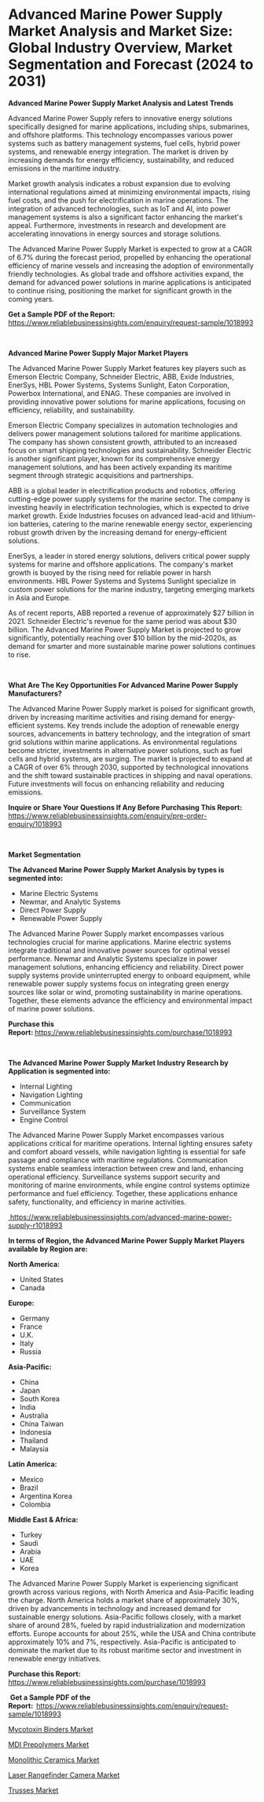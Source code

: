<p><h1>Advanced Marine Power Supply Market Analysis and Market Size: Global Industry Overview, Market Segmentation and Forecast (2024 to 2031)</h1></p><p><strong>Advanced Marine Power Supply Market Analysis and Latest Trends</strong></p>
<p><p>Advanced Marine Power Supply refers to innovative energy solutions specifically designed for marine applications, including ships, submarines, and offshore platforms. This technology encompasses various power systems such as battery management systems, fuel cells, hybrid power systems, and renewable energy integration. The market is driven by increasing demands for energy efficiency, sustainability, and reduced emissions in the maritime industry.</p><p>Market growth analysis indicates a robust expansion due to evolving international regulations aimed at minimizing environmental impacts, rising fuel costs, and the push for electrification in marine operations. The integration of advanced technologies, such as IoT and AI, into power management systems is also a significant factor enhancing the market's appeal. Furthermore, investments in research and development are accelerating innovations in energy sources and storage solutions.</p><p>The Advanced Marine Power Supply Market is expected to grow at a CAGR of 6.7% during the forecast period, propelled by enhancing the operational efficiency of marine vessels and increasing the adoption of environmentally friendly technologies. As global trade and offshore activities expand, the demand for advanced power solutions in marine applications is anticipated to continue rising, positioning the market for significant growth in the coming years.</p></p>
<p><strong>Get a Sample PDF of the Report:&nbsp;</strong> <a href="https://www.reliablebusinessinsights.com/enquiry/request-sample/1018993">https://www.reliablebusinessinsights.com/enquiry/request-sample/1018993</a></p>
<p>&nbsp;</p>
<p><strong>Advanced Marine Power Supply Major Market Players</strong></p>
<p><p>The Advanced Marine Power Supply Market features key players such as Emerson Electric Company, Schneider Electric, ABB, Exide Industries, EnerSys, HBL Power Systems, Systems Sunlight, Eaton Corporation, Powerbox International, and ENAG. These companies are involved in providing innovative power solutions for marine applications, focusing on efficiency, reliability, and sustainability.</p><p>Emerson Electric Company specializes in automation technologies and delivers power management solutions tailored for maritime applications. The company has shown consistent growth, attributed to an increased focus on smart shipping technologies and sustainability. Schneider Electric is another significant player, known for its comprehensive energy management solutions, and has been actively expanding its maritime segment through strategic acquisitions and partnerships.</p><p>ABB is a global leader in electrification products and robotics, offering cutting-edge power supply systems for the marine sector. The company is investing heavily in electrification technologies, which is expected to drive market growth. Exide Industries focuses on advanced lead-acid and lithium-ion batteries, catering to the marine renewable energy sector, experiencing robust growth driven by the increasing demand for energy-efficient solutions.</p><p>EnerSys, a leader in stored energy solutions, delivers critical power supply systems for marine and offshore applications. The company's market growth is buoyed by the rising need for reliable power in harsh environments. HBL Power Systems and Systems Sunlight specialize in custom power solutions for the marine industry, targeting emerging markets in Asia and Europe.</p><p>As of recent reports, ABB reported a revenue of approximately $27 billion in 2021. Schneider Electric's revenue for the same period was about $30 billion. The Advanced Marine Power Supply Market is projected to grow significantly, potentially reaching over $10 billion by the mid-2020s, as demand for smarter and more sustainable marine power solutions continues to rise.</p></p>
<p>&nbsp;</p>
<p><strong>What Are The Key Opportunities For Advanced Marine Power Supply Manufacturers?</strong></p>
<p><p>The Advanced Marine Power Supply market is poised for significant growth, driven by increasing maritime activities and rising demand for energy-efficient systems. Key trends include the adoption of renewable energy sources, advancements in battery technology, and the integration of smart grid solutions within marine applications. As environmental regulations become stricter, investments in alternative power solutions, such as fuel cells and hybrid systems, are surging. The market is projected to expand at a CAGR of over 6% through 2030, supported by technological innovations and the shift toward sustainable practices in shipping and naval operations. Future investments will focus on enhancing reliability and reducing emissions.</p></p>
<p><strong>Inquire or Share Your Questions If Any Before Purchasing This Report:</strong> <a href="https://www.reliablebusinessinsights.com/enquiry/pre-order-enquiry/1018993">https://www.reliablebusinessinsights.com/enquiry/pre-order-enquiry/1018993</a></p>
<p>&nbsp;</p>
<p><strong>Market Segmentation</strong></p>
<p><strong>The Advanced Marine Power Supply Market Analysis by types is segmented into:</strong></p>
<p><ul><li>Marine Electric Systems</li><li>Newmar, and Analytic Systems</li><li>Direct Power Supply</li><li>Renewable Power Supply</li></ul></p>
<p><p>The Advanced Marine Power Supply market encompasses various technologies crucial for marine applications. Marine electric systems integrate traditional and innovative power sources for optimal vessel performance. Newmar and Analytic Systems specialize in power management solutions, enhancing efficiency and reliability. Direct power supply systems provide uninterrupted energy to onboard equipment, while renewable power supply systems focus on integrating green energy sources like solar or wind, promoting sustainability in marine operations. Together, these elements advance the efficiency and environmental impact of marine power solutions.</p></p>
<p><strong>Purchase this Report:&nbsp;</strong><a href="https://www.reliablebusinessinsights.com/purchase/1018993">https://www.reliablebusinessinsights.com/purchase/1018993</a></p>
<p>&nbsp;</p>
<p><strong>The Advanced Marine Power Supply Market Industry Research by Application is segmented into:</strong></p>
<p><ul><li>Internal Lighting</li><li>Navigation Lighting</li><li>Communication</li><li>Surveillance System</li><li>Engine Control</li></ul></p>
<p><p>The Advanced Marine Power Supply Market encompasses various applications critical for maritime operations. Internal lighting ensures safety and comfort aboard vessels, while navigation lighting is essential for safe passage and compliance with maritime regulations. Communication systems enable seamless interaction between crew and land, enhancing operational efficiency. Surveillance systems support security and monitoring of marine environments, while engine control systems optimize performance and fuel efficiency. Together, these applications enhance safety, functionality, and efficiency in marine activities.</p></p>
<p><a href="https://www.reliablebusinessinsights.com/advanced-marine-power-supply-r1018993">&nbsp;https://www.reliablebusinessinsights.com/advanced-marine-power-supply-r1018993</a></p>
<p><strong>In terms of Region, the Advanced Marine Power Supply Market Players available by Region are:</strong></p>
<p>
    <p> <strong> North America: </strong>
        <ul>
            <li>United States</li>
            <li>Canada</li>
        </ul>
        </p> 
    <p> <strong> Europe: </strong>
        <ul>
            <li>Germany</li>
            <li>France</li>
            <li>U.K.</li>
            <li>Italy</li>
            <li>Russia</li>
        </ul>
        </p> 
    <p> <strong> Asia-Pacific: </strong>
        <ul>
            <li>China</li>
            <li>Japan</li>
            <li>South Korea</li>
            <li>India</li>
            <li>Australia</li>
            <li>China Taiwan</li>
            <li>Indonesia</li>
            <li>Thailand</li>
            <li>Malaysia</li>
        </ul>
        </p> 
    <p> <strong> Latin America: </strong>
        <ul>
            <li>Mexico</li>
            <li>Brazil</li>
            <li>Argentina Korea</li>
            <li>Colombia</li>
        </ul>
        </p> 
    <p> <strong> Middle East & Africa: </strong>
        <ul>
            <li>Turkey</li>
            <li>Saudi</li>
            <li>Arabia</li>
            <li>UAE</li>
            <li>Korea</li>
        </ul>
    </p>
    </p>
<p><p>The Advanced Marine Power Supply Market is experiencing significant growth across various regions, with North America and Asia-Pacific leading the charge. North America holds a market share of approximately 30%, driven by advancements in technology and increased demand for sustainable energy solutions. Asia-Pacific follows closely, with a market share of around 28%, fueled by rapid industrialization and modernization efforts. Europe accounts for about 25%, while the USA and China contribute approximately 10% and 7%, respectively. Asia-Pacific is anticipated to dominate the market due to its robust maritime sector and investment in renewable energy initiatives.</p></p>
<p><strong>Purchase this Report: </strong><a href="https://www.reliablebusinessinsights.com/purchase/1018993">https://www.reliablebusinessinsights.com/purchase/1018993</a></p>
<p>&nbsp;<strong>Get a Sample PDF of the Report:&nbsp;&nbsp;</strong><a href="https://www.reliablebusinessinsights.com/enquiry/request-sample/1018993">https://www.reliablebusinessinsights.com/enquiry/request-sample/1018993</a></p>
<p><strong></strong></p>
<p><p><a href="https://issuu.com/reportprime-2/docs/mycotoxin-binders-market-size-2030._ca710919879b1a">Mycotoxin Binders Market</a></p><p><a href="https://github.com/SanjidaMahmud54/Market-Research-Report-List-1/blob/main/mdi-prepolymers-market.md">MDI Prepolymers Market</a></p><p><a href="https://issuu.com/reportprime-2/docs/monolithic-ceramics-market-size-203_efb5b650a47595">Monolithic Ceramics Market</a></p><p><a href="https://www.linkedin.com/pulse/global-laser-rangefinder-camera-industry-analysis-report-market-nt8kf?trackingId=MLSQNIs3Th6ajgcz%2F7p%2FGw%3D%3D">Laser Rangefinder Camera Market</a></p><p><a href="https://www.linkedin.com/pulse/global-trusses-market-analysis-key-trends-future-projections-qcdyc?trackingId=X7qXk5PBRU6Ailqwo8zgjQ%3D%3D">Trusses Market</a></p></p>